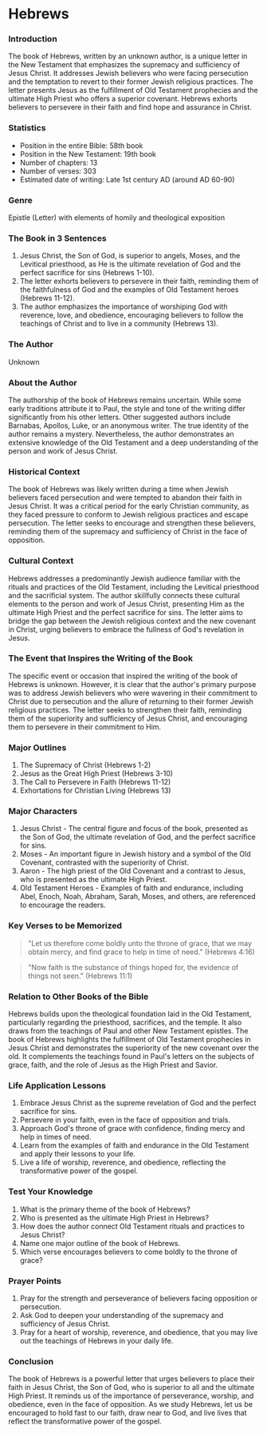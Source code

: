 # Hebrews

### Introduction

The book of Hebrews, written by an unknown author, is a unique letter in the New Testament that emphasizes the supremacy and sufficiency of Jesus Christ. It addresses Jewish believers who were facing persecution and the temptation to revert to their former Jewish religious practices. The letter presents Jesus as the fulfillment of Old Testament prophecies and the ultimate High Priest who offers a superior covenant. Hebrews exhorts believers to persevere in their faith and find hope and assurance in Christ.

### Statistics

* Position in the entire Bible: 58th book
* Position in the New Testament: 19th book
* Number of chapters: 13
* Number of verses: 303
* Estimated date of writing: Late 1st century AD (around AD 60-90)

### Genre

Epistle (Letter) with elements of homily and theological exposition

### The Book in 3 Sentences

1. Jesus Christ, the Son of God, is superior to angels, Moses, and the Levitical priesthood, as He is the ultimate revelation of God and the perfect sacrifice for sins (Hebrews 1-10).
2. The letter exhorts believers to persevere in their faith, reminding them of the faithfulness of God and the examples of Old Testament heroes (Hebrews 11-12).
3. The author emphasizes the importance of worshiping God with reverence, love, and obedience, encouraging believers to follow the teachings of Christ and to live in a community (Hebrews 13).

### The Author

&#x20;Unknown

### About the Author

The authorship of the book of Hebrews remains uncertain. While some early traditions attribute it to Paul, the style and tone of the writing differ significantly from his other letters. Other suggested authors include Barnabas, Apollos, Luke, or an anonymous writer. The true identity of the author remains a mystery. Nevertheless, the author demonstrates an extensive knowledge of the Old Testament and a deep understanding of the person and work of Jesus Christ.

### Historical Context

The book of Hebrews was likely written during a time when Jewish believers faced persecution and were tempted to abandon their faith in Jesus Christ. It was a critical period for the early Christian community, as they faced pressure to conform to Jewish religious practices and escape persecution. The letter seeks to encourage and strengthen these believers, reminding them of the supremacy and sufficiency of Christ in the face of opposition.

### Cultural Context

Hebrews addresses a predominantly Jewish audience familiar with the rituals and practices of the Old Testament, including the Levitical priesthood and the sacrificial system. The author skillfully connects these cultural elements to the person and work of Jesus Christ, presenting Him as the ultimate High Priest and the perfect sacrifice for sins. The letter aims to bridge the gap between the Jewish religious context and the new covenant in Christ, urging believers to embrace the fullness of God's revelation in Jesus.

### The Event that Inspires the Writing of the Book

The specific event or occasion that inspired the writing of the book of Hebrews is unknown. However, it is clear that the author's primary purpose was to address Jewish believers who were wavering in their commitment to Christ due to persecution and the allure of returning to their former Jewish religious practices. The letter seeks to strengthen their faith, reminding them of the superiority and sufficiency of Jesus Christ, and encouraging them to persevere in their commitment to Him.

### Major Outlines

1. The Supremacy of Christ (Hebrews 1-2)
2. Jesus as the Great High Priest (Hebrews 3-10)
3. The Call to Persevere in Faith (Hebrews 11-12)
4. Exhortations for Christian Living (Hebrews 13)

### Major Characters

1. Jesus Christ - The central figure and focus of the book, presented as the Son of God, the ultimate revelation of God, and the perfect sacrifice for sins.
2. Moses - An important figure in Jewish history and a symbol of the Old Covenant, contrasted with the superiority of Christ.
3. Aaron - The high priest of the Old Covenant and a contrast to Jesus, who is presented as the ultimate High Priest.
4. Old Testament Heroes - Examples of faith and endurance, including Abel, Enoch, Noah, Abraham, Sarah, Moses, and others, are referenced to encourage the readers.

### Key Verses to be Memorized

> "Let us therefore come boldly unto the throne of grace, that we may obtain mercy, and find grace to help in time of need." (Hebrews 4:16)

> "Now faith is the substance of things hoped for, the evidence of things not seen." (Hebrews 11:1)

### Relation to Other Books of the Bible

Hebrews builds upon the theological foundation laid in the Old Testament, particularly regarding the priesthood, sacrifices, and the temple. It also draws from the teachings of Paul and other New Testament epistles. The book of Hebrews highlights the fulfillment of Old Testament prophecies in Jesus Christ and demonstrates the superiority of the new covenant over the old. It complements the teachings found in Paul's letters on the subjects of grace, faith, and the role of Jesus as the High Priest and Savior.

### Life Application Lessons

1. Embrace Jesus Christ as the supreme revelation of God and the perfect sacrifice for sins.
2. Persevere in your faith, even in the face of opposition and trials.
3. Approach God's throne of grace with confidence, finding mercy and help in times of need.
4. Learn from the examples of faith and endurance in the Old Testament and apply their lessons to your life.
5. Live a life of worship, reverence, and obedience, reflecting the transformative power of the gospel.

### Test Your Knowledge

1. What is the primary theme of the book of Hebrews?
2. Who is presented as the ultimate High Priest in Hebrews?
3. How does the author connect Old Testament rituals and practices to Jesus Christ?
4. Name one major outline of the book of Hebrews.
5. Which verse encourages believers to come boldly to the throne of grace?

### Prayer Points

1. Pray for the strength and perseverance of believers facing opposition or persecution.
2. Ask God to deepen your understanding of the supremacy and sufficiency of Jesus Christ.
3. Pray for a heart of worship, reverence, and obedience, that you may live out the teachings of Hebrews in your daily life.

### Conclusion

The book of Hebrews is a powerful letter that urges believers to place their faith in Jesus Christ, the Son of God, who is superior to all and the ultimate High Priest. It reminds us of the importance of perseverance, worship, and obedience, even in the face of opposition. As we study Hebrews, let us be encouraged to hold fast to our faith, draw near to God, and live lives that reflect the transformative power of the gospel.
